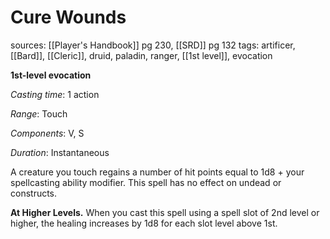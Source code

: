 # Cure Wounds
sources: [[Player's Handbook]] pg 230, [[SRD]] pg 132
tags: artificer, [[Bard]], [[Cleric]], druid, paladin, ranger, [[1st level]], evocation

**1st-level evocation**

*Casting time*: 1 action

*Range*: Touch

*Components*: V, S

*Duration*: Instantaneous

A creature you touch regains a number of hit points equal to 1d8 + your spellcasting ability modifier. This spell has no effect on undead or constructs.

**At Higher Levels.** When you cast this spell using a spell slot of 2nd level or higher, the healing increases by 1d8 for each slot level above 1st.
